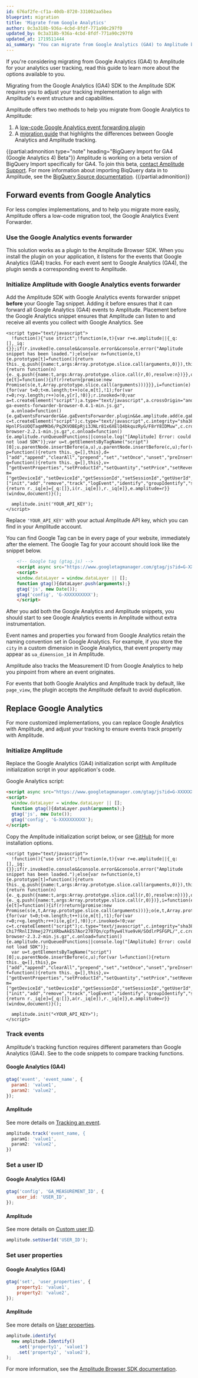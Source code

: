 ```yaml
---
id: 676af2fe-cf1a-40db-8720-331002aa5bea
blueprint: migration
title: 'Migrate from Google Analytics'
author: 0c3a318b-936a-4cbd-8fdf-771a90c297f0
updated_by: 0c3a318b-936a-4cbd-8fdf-771a90c297f0
updated_at: 1719511444
ai_summary: "You can migrate from Google Analytics (GA4) to Amplitude by adjusting your tracking implementation to align with Amplitude's event structure and capabilities. Amplitude offers a low-code Google Analytics event forwarding plugin and a migration guide to help you transition smoothly. Additionally, Amplitude is working on a beta version of BigQuery Import for GA4. By contacting Amplitude Support, you can join the beta program. The Google Analytics Event Forwarder plugin listens for Google Analytics events and sends corresponding events to Amplitude, making the migration process easier for you."
---
```

If you're considering migrating from Google Analytics (GA4) to Amplitude for your analytics user tracking, read this guide to learn more about the options available to you.

Migrating from the Google Analytics (GA4) SDK to the Amplitude SDK requires you to adjust your tracking implementation to align with Amplitude's event structure and capabilities.

Amplitude offers two methods to help you migrate from Google Analytics to Amplitude:

1. A [low-code Google Analytics event forwarding plugin](#forward-events-from-google-analytics)
2. A [migration guide](#replace-google-analytics) that highlights the differences between Google Analytics and Amplitude tracking.

{{partial:admonition type="note" heading="BigQuery Import for GA4 (Google Analytics 4) Beta"}}
Amplitude is working on a beta version of BigQuery Import specifically for GA4. To join this beta, [contact Amplitude Support](https://amplitude.zendesk.com/hc/en-us/requests/new). For more information about importing BiqQuery data in to Amplitude, see the [BigQuery Source documentation](/docs/data/source-catalog/bigquery).
{{/partial:admonition}}

## Forward events from Google Analytics

For less complex implementations, and to help you migrate more easily, Amplitude offers a low-code migration tool, the Google Analytics Event Forwarder.

### Use the Google Analytics events forwarder

This solution works as a plugin to the Amplitude Browser SDK. When you install the plugin on your application, it listens for the events that Google Analytics (GA4) tracks. For each event sent to Google Analytics (GA4), the plugin sends a corresponding event to Amplitude.

### Initialize Amplitude with Google Analytics events forwarder

Add the Amplitude SDK with Google Analytics events forwarder snippet **before** your Google Tag snippet. Adding it before ensures that it can forward all Google Analytics (GA4) events to Amplitude. Placement before the Google Analytics snippet ensures that Amplitude can listen to and receive all events you collect with Google Analytics. See 

```
<script type="text/javascript">
  !function(){"use strict";!function(e,t){var r=e.amplitude||{_q:[],_iq:{}};if(r.invoked)e.console&&console.error&&console.error("Amplitude snippet has been loaded.");else{var n=function(e,t){e.prototype[t]=function(){return this._q.push({name:t,args:Array.prototype.slice.call(arguments,0)}),this}},s=function(e,t,r){return function(n){e._q.push({name:t,args:Array.prototype.slice.call(r,0),resolve:n})}},o=function(e,t,r){e[t]=function(){if(r)return{promise:new Promise(s(e,t,Array.prototype.slice.call(arguments)))}}},i=function(e){for(var t=0;t<m.length;t++)o(e,m[t],!1);for(var r=0;r<y.length;r++)o(e,y[r],!0)};r.invoked=!0;var a=t.createElement("script");a.type="text/javascript",a.crossOrigin="anonymous",a.src="https://cdn.amplitude.com/libs/plugin-ga-events-forwarder-browser-0.4.1-min.js.gz",
  a.onload=function(){e.gaEventsForwarder&&e.gaEventsForwarder.plugin&&e.amplitude.add(e.gaEventsForwarder.plugin())};var c=t.createElement("script");c.type="text/javascript",c.integrity="sha384-HpnlFSsUOQTaqmMKb6/PqZKVOBEpRji3JNLr81x6XElQ4bkquzRyG/F8rY8IDMuw",c.crossOrigin="anonymous",c.async=!0,c.src="https://cdn.amplitude.com/libs/analytics-browser-2.2.1-min.js.gz",c.onload=function(){e.amplitude.runQueuedFunctions||console.log("[Amplitude] Error: could not load SDK")};var u=t.getElementsByTagName("script")[0];u.parentNode.insertBefore(a,u),u.parentNode.insertBefore(c,u);for(var p=function(){return this._q=[],this},d=["add","append","clearAll","prepend","set","setOnce","unset","preInsert","postInsert","remove","getUserProperties"],l=0;l<d.length;l++)n(p,d[l]);r.Identify=p;for(var g=function(){return this._q=[],this},v=["getEventProperties","setProductId","setQuantity","setPrice","setRevenue","setRevenueType","setEventProperties"],f=0;f<v.length;f++)n(g,v[f]);r.Revenue=g;var m=["getDeviceId","setDeviceId","getSessionId","setSessionId","getUserId","setUserId","setOptOut","setTransport","reset","extendSession"],y=["init","add","remove","track","logEvent","identify","groupIdentify","setGroup","revenue","flush"];i(r),r.createInstance=function(e){return r._iq[e]={_q:[]},i(r._iq[e]),r._iq[e]},e.amplitude=r}}(window,document)}();

  amplitude.init('YOUR_API_KEY');
</script>
```

Replace `'YOUR_API_KEY'` with your actual Amplitude API key, which you can find in your Amplitude account.

You can find Google Tag can be in every page of your website, immediately after the <head> element. The Google Tag for your account should look like the snippet below.

```html
    <!-- Google tag (gtag.js) -->
    <script async src="https://www.googletagmanager.com/gtag/js?id=G-XXXXXXXXXX"></script>
    <script>
    window.dataLayer = window.dataLayer || [];
    function gtag(){dataLayer.push(arguments);}
    gtag('js', new Date());
    gtag('config', 'G-XXXXXXXXXX');
    </script>
```

After you add both the Google Analytics and Amplitude snippets, you should start to see Google Analytics events in Amplitude without extra instrumentation.

Event names and properties you forward from Google Analytics retain the naming convention set in Google Analytics. For example, if you store the `city` in a custom dimension in Google Analytics, that event property may appear as `ua_dimension_14` in Amplitude.

Amplitude also tracks the Measurement ID from Google Analytics to help you pinpoint from where an event originates.

For events that both Google Analytics and Amplitude track by default, like `page_view`, the plugin accepts the Amplitude default to avoid duplication.

## Replace Google Analytics

For more customized implementations, you can replace Google Analytics with Amplitude, and adjust your tracking to ensure events track properly with Amplitude.

### Initialize Amplitude

Replace the Google Analytics (GA4) initialization script with Amplitude initialization script in your application's code.

Google Analytics script:

```html
<script async src="https://www.googletagmanager.com/gtag/js?id=G-XXXXXXXXXX"></script>
<script>
  window.dataLayer = window.dataLayer || [];
  function gtag(){dataLayer.push(arguments);}
  gtag('js', new Date());
  gtag('config', 'G-XXXXXXXXXX');
</script>
```

Copy the Amplitude initialization script below, or see [GitHub](https://github.com/amplitude/Amplitude-TypeScript/tree/v1.x/packages/plugin-ga-events-forwarder-browser#1-import-amplitude-packages) for more installation options.

```
<script type="text/javascript">
  !function(){"use strict";!function(e,t){var r=e.amplitude||{_q:[],_iq:{}};if(r.invoked)e.console&&console.error&&console.error("Amplitude snippet has been loaded.");else{var n=function(e,t){e.prototype[t]=function(){return this._q.push({name:t,args:Array.prototype.slice.call(arguments,0)}),this}},s=function(e,t,r){return function(n){e._q.push({name:t,args:Array.prototype.slice.call(r,0),resolve:n})}},o=function(e,t,r){e._q.push({name:t,args:Array.prototype.slice.call(r,0)})},i=function(e,t,r){e[t]=function(){if(r)return{promise:new Promise(s(e,t,Array.prototype.slice.call(arguments)))};o(e,t,Array.prototype.slice.call(arguments))}},a=function(e){for(var t=0;t<m.length;t++)i(e,m[t],!1);for(var r=0;r<g.length;r++)i(e,g[r],!0)};r.invoked=!0;var c=t.createElement("script");c.type="text/javascript",c.integrity="sha384-Chi7fRnlI3Vmej27YiXRbwAkES7Aor2707Qn/cpfhyw4lYue9vH/SOdlrPSFGPL/",c.crossOrigin="anonymous",c.async=!0,c.src="https://cdn.amplitude.com/libs/analytics-browser-2.3.2-min.js.gz",c.onload=function(){e.amplitude.runQueuedFunctions||console.log("[Amplitude] Error: could not load SDK")};
  var u=t.getElementsByTagName("script")[0];u.parentNode.insertBefore(c,u);for(var l=function(){return this._q=[],this},p=["add","append","clearAll","prepend","set","setOnce","unset","preInsert","postInsert","remove","getUserProperties"],d=0;d<p.length;d++)n(l,p[d]);r.Identify=l;for(var f=function(){return this._q=[],this},v=["getEventProperties","setProductId","setQuantity","setPrice","setRevenue","setRevenueType","setEventProperties"],y=0;y<v.length;y++)n(f,v[y]);r.Revenue=f;var m=["getDeviceId","setDeviceId","getSessionId","setSessionId","getUserId","setUserId","setOptOut","setTransport","reset","extendSession"],g=["init","add","remove","track","logEvent","identify","groupIdentify","setGroup","revenue","flush"];a(r),r.createInstance=function(e){return r._iq[e]={_q:[]},a(r._iq[e]),r._iq[e]},e.amplitude=r}}(window,document)}();

  amplitude.init("<YOUR_API_KEY>");
</script>
```

### Track events

Amplitude's tracking function requires different parameters than Google Analytics (GA4). See to the code snippets to compare tracking functions.

#### Google Analytics (GA4)

```js
gtag('event', 'event_name', {
  param1: 'value1',
  param2: 'value2',
});
```

#### Amplitude

See more details on [Tracking an event](/docs/sdks/analytics/browser/browser-sdk-2#track-an-event).

```js
amplitude.track('event_name, {
  param1: 'value1',
  param2: 'value2',
})
```

### Set a user ID

#### Google Analytics (GA4)

```js
gtag('config', 'GA_MEASUREMENT_ID', {
    user_id: 'USER_ID',
});
```

#### Amplitude

See more details on [Custom user ID](/docs/sdks/analytics/browser/browser-sdk-2#custom-user-identifier).

```js
amplitude.setUserId('USER_ID');
```

### Set user properties

#### Google Analytics (GA4)

```js
gtag('set', 'user_properties', {
    property1: 'value1',
    property2: 'value2',
});
```

#### Amplitude

See more details on [User properties](/docs/sdks/analytics/browser/browser-sdk-2#user-properties).

```js
amplitude.identify(
  new amplitude.Identify()
    .set('property1', 'value1')
    .set('property2', 'value2'),
);
```

For more information, see the [Amplitude Browser SDK documentation](/docs/sdks/analytics/browser/browser-sdk-2).